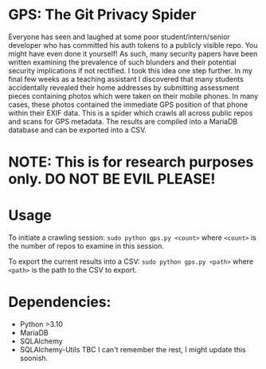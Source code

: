 # GPS: The Git Privacy Spider

Everyone has seen and laughed at some poor student/intern/senior developer who has committed his auth tokens to a publicly visible repo. You might have even done it yourself! As such, many security papers have been written examining the prevalence of such blunders and their potential security implications if not rectified. I took this idea one step further.
In my final few weeks as a teaching assistant I discovered that many students accidentally revealed their home addresses by submitting assessment pieces containing photos which were taken on their mobile phones. In many cases, these photos contained the immediate GPS position of that phone within their EXIF data.
This is a spider which crawls all across public repos and scans for GPS metadata. The results are compiled into a MariaDB database and can be exported into a CSV.

# NOTE: This is for research purposes only. DO NOT BE EVIL PLEASE!

# Usage
To initiate a crawling session:
```sudo python gps.py <count>```
where ```<count>``` is the number of repos to examine in this session.

To export the current results into a CSV:
```sudo python gps.py <path>```
where ```<path>``` is the path to the CSV to export.

# Dependencies:
* Python >3.10
* MariaDB
* SQLAlchemy
* SQLAlchemy-Utils
TBC I can't remember the rest, I might update this soonish.
